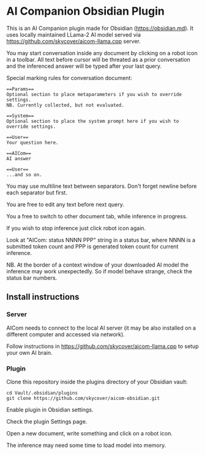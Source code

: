 # AI Companion Obsidian Plugin

This is an AI Companion plugin made for Obsidian (https://obsidian.md).
It uses locally maintained LLama-2 AI model served via
https://github.com/skycover/aicom-llama.cpp server.

You may start conversation inside any document by clicking on a robot icon
in a toolbar. All text before cursor will be threated as a prior conversation
and the inferenced answer will be typed after your last query.

Special marking rules for conversation document:
```
==Params==
Optional section to place metaparameters if you wish to override settings.
NB. Currently collected, but not evaluated.

==System==
Optional section to place the system prompt here if you wish to override settings.

==User==
Your question here.

==AICom==
AI answer

==User==
...and so on.
```

You may use multiline text between separators.
Don't forget newline before each separator but first.

You are free to edit any text before next query.

You a free to switch to other document tab, while inference in progress.

If you wish to stop inference just click robot icon again.

Look at "AICom: status NNNN PPP" string in a status bar,
where NNNN is a submitted token count and PPP is generated token count
for current inference.

NB. At the border of a context window of your downloaded AI model the inference
may work unexpectedly. So if model behave strange, check the status bar numbers.

## Install instructions
### Server
AICom needs to connect to the local AI server (it may be also installed on
a different computer and accessed via network).

Follow instructions in https://github.com/skycover/aicom-llama.cpp to setup
your own AI brain.
### Plugin
Clone this repository inside the plugins directory of your Obsidian vault:
```
cd Vault/.obsidian/plugins
git clone https://github.com/skycover/aicom-obsidian.git
```
Enable plugin in Obsidian settings.

Check the plugin Settings page.

Open a new document, write something and click on a robot icon.

The inference may need some time to load model into memory.